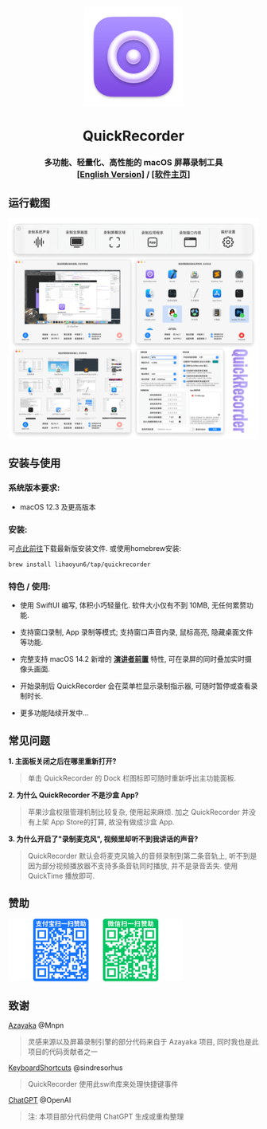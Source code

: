 # 
<p align="center">
<img src="./QuickRecorder/Assets.xcassets/AppIcon.appiconset/icon_128x128@2x.png" width="200" height="200" />
<h1 align="center">QuickRecorder</h1>
<h3 align="center">多功能、轻量化、高性能的 macOS 屏幕录制工具<br><a href="./README_en.md">[English Version]</a> / <a href="https://lihaoyun6.github.io/quickrecorder/">[软件主页]</a>
</p>

## 运行截图
<p align="center">
<picture>
  <source media="(prefers-color-scheme: dark)" srcset="./img/preview_dark.png">
  <source media="(prefers-color-scheme: light)" srcset="./img/preview.png">
  <img alt="QuickRecorder Screenshots" src="./img/preview.png" width="840"/>
</picture>
</p>

## 安装与使用
### 系统版本要求:
- macOS 12.3 及更高版本  

### 安装:
可[点此前往](../../releases/latest)下载最新版安装文件. 或使用homebrew安装:  

```bash
brew install lihaoyun6/tap/quickrecorder
```

### 特色 / 使用:
- 使用 SwiftUI 编写, 体积小巧轻量化. 软件大小仅有不到 10MB, 无任何累赘功能. 

- 支持窗口录制, App 录制等模式; 支持窗口声音内录, 鼠标高亮, 隐藏桌面文件等功能. 
- 完整支持 macOS 14.2 新增的 **[演讲者前置](https://support.apple.com/zh-cn/guide/facetime/fctm6333f4bd/mac)** 特性, 可在录屏的同时叠加实时摄像头画面.  
- 开始录制后 QuickRecorder 会在菜单栏显示录制指示器, 可随时暂停或查看录制时长.  
- 更多功能陆续开发中...  

## 常见问题
**1. 主面板关闭之后在哪里重新打开?**  
> 单击 QuickRecorder 的 Dock 栏图标即可随时重新呼出主功能面板.  

**2. 为什么 QuickRecorder 不是沙盒 App?**  
> 苹果沙盒权限管理机制比较复杂, 使用起来麻烦. 加之 QuickRecorder 并没有上架 App Store的打算, 故没有做成沙盒 App.

**3. 为什么开启了"录制麦克风", 视频里却听不到我讲话的声音?**
> QuickRecorder 默认会将麦克风输入的音频录制到第二条音轨上, 听不到是因为部分视频播放器不支持多条音轨同时播放, 并不是录音丢失. 使用 QuickTime 播放即可. 

## 赞助
<img src="./img/donate.png" width="352"/>

## 致谢
[Azayaka](https://github.com/Mnpn/Azayaka) @Mnpn  
> 灵感来源以及屏幕录制引擎的部分代码来自于 Azayaka 项目, 同时我也是此项目的代码贡献者之一   

[KeyboardShortcuts](https://github.com/sindresorhus/KeyboardShortcuts) @sindresorhus  
> QuickRecorder 使用此swift库来处理快捷键事件  

[ChatGPT](https://chat.openai.com) @OpenAI  
> 注: 本项目部分代码使用 ChatGPT 生成或重构整理
